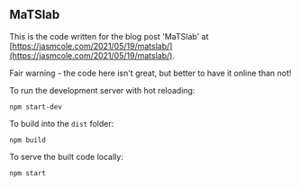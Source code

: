 ## MaTSlab

This is the code written for the blog post 'MaTSlab' at [https://jasmcole.com/2021/05/19/matslab/](https://jasmcole.com/2021/05/19/matslab/).

Fair warning - the code here isn't great, but better to have it online than not! 

To run the development server with hot reloading:

```
npm start-dev
```

To build into the `dist` folder:

```
npm build
```

To serve the built code locally:

```
npm start
```